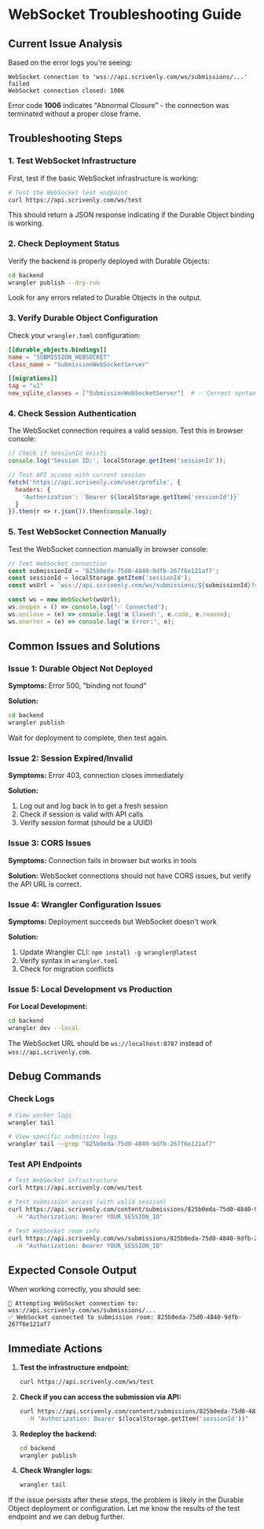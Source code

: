 # WebSocket Troubleshooting Guide

## Current Issue Analysis

Based on the error logs you're seeing:

```
WebSocket connection to 'wss://api.scrivenly.com/ws/submissions/...' failed
WebSocket connection closed: 1006
```

Error code **1006** indicates "Abnormal Closure" - the connection was terminated without a proper close frame.

## Troubleshooting Steps

### 1. Test WebSocket Infrastructure

First, test if the basic WebSocket infrastructure is working:

```bash
# Test the WebSocket test endpoint
curl https://api.scrivenly.com/ws/test
```

This should return a JSON response indicating if the Durable Object binding is working.

### 2. Check Deployment Status

Verify the backend is properly deployed with Durable Objects:

```bash
cd backend
wrangler publish --dry-run
```

Look for any errors related to Durable Objects in the output.

### 3. Verify Durable Object Configuration

Check your `wrangler.toml` configuration:

```toml
[[durable_objects.bindings]]
name = "SUBMISSION_WEBSOCKET"
class_name = "SubmissionWebSocketServer"

[[migrations]]
tag = "v1"
new_sqlite_classes = ["SubmissionWebSocketServer"]  # ✅ Correct syntax
```

### 4. Check Session Authentication

The WebSocket connection requires a valid session. Test this in browser console:

```javascript
// Check if sessionId exists
console.log('Session ID:', localStorage.getItem('sessionId'));

// Test API access with current session
fetch('https://api.scrivenly.com/user/profile', {
  headers: {
    'Authorization': `Bearer ${localStorage.getItem('sessionId')}`
  }
}).then(r => r.json()).then(console.log);
```

### 5. Test WebSocket Connection Manually

Test the WebSocket connection manually in browser console:

```javascript
// Test WebSocket connection
const submissionId = '825b0eda-75d0-4840-9dfb-267f6e121af7';
const sessionId = localStorage.getItem('sessionId');
const wsUrl = `wss://api.scrivenly.com/ws/submissions/${submissionId}?submissionId=${submissionId}&userId=test&userName=Test&userEmail=test@example.com&sessionId=${sessionId}`;

const ws = new WebSocket(wsUrl);
ws.onopen = () => console.log('✅ Connected');
ws.onclose = (e) => console.log('❌ Closed:', e.code, e.reason);
ws.onerror = (e) => console.log('❌ Error:', e);
```

## Common Issues and Solutions

### Issue 1: Durable Object Not Deployed

**Symptoms:** Error 500, "binding not found"

**Solution:**
```bash
cd backend
wrangler publish
```

Wait for deployment to complete, then test again.

### Issue 2: Session Expired/Invalid

**Symptoms:** Error 403, connection closes immediately

**Solution:**
1. Log out and log back in to get a fresh session
2. Check if session is valid with API calls
3. Verify session format (should be a UUID)

### Issue 3: CORS Issues

**Symptoms:** Connection fails in browser but works in tools

**Solution:** WebSocket connections should not have CORS issues, but verify the API URL is correct.

### Issue 4: Wrangler Configuration Issues

**Symptoms:** Deployment succeeds but WebSocket doesn't work

**Solution:**
1. Update Wrangler CLI: `npm install -g wrangler@latest`
2. Verify syntax in `wrangler.toml`
3. Check for migration conflicts

### Issue 5: Local Development vs Production

**For Local Development:**
```bash
cd backend
wrangler dev --local
```

The WebSocket URL should be `ws://localhost:8787` instead of `wss://api.scrivenly.com`.

## Debug Commands

### Check Logs
```bash
# View worker logs
wrangler tail

# View specific submission logs
wrangler tail --grep "825b0eda-75d0-4840-9dfb-267f6e121af7"
```

### Test API Endpoints
```bash
# Test WebSocket infrastructure
curl https://api.scrivenly.com/ws/test

# Test submission access (with valid session)
curl https://api.scrivenly.com/content/submissions/825b0eda-75d0-4840-9dfb-267f6e121af7 \
  -H "Authorization: Bearer YOUR_SESSION_ID"

# Test WebSocket room info
curl https://api.scrivenly.com/ws/submissions/825b0eda-75d0-4840-9dfb-267f6e121af7/room \
  -H "Authorization: Bearer YOUR_SESSION_ID"
```

## Expected Console Output

When working correctly, you should see:

```
🔌 Attempting WebSocket connection to: wss://api.scrivenly.com/ws/submissions/...
✅ WebSocket connected to submission room: 825b0eda-75d0-4840-9dfb-267f6e121af7
```

## Immediate Actions

1. **Test the infrastructure endpoint:**
   ```bash
   curl https://api.scrivenly.com/ws/test
   ```

2. **Check if you can access the submission via API:**
   ```bash
   curl https://api.scrivenly.com/content/submissions/825b0eda-75d0-4840-9dfb-267f6e121af7 \
     -H "Authorization: Bearer $(localStorage.getItem('sessionId'))"
   ```

3. **Redeploy the backend:**
   ```bash
   cd backend
   wrangler publish
   ```

4. **Check Wrangler logs:**
   ```bash
   wrangler tail
   ```

If the issue persists after these steps, the problem is likely in the Durable Object deployment or configuration. Let me know the results of the test endpoint and we can debug further. 